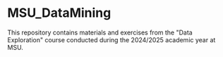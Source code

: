 # MSU_DataMining
This repository contains materials and exercises from the "Data Exploration" course conducted during the 2024/2025 academic year at MSU.

